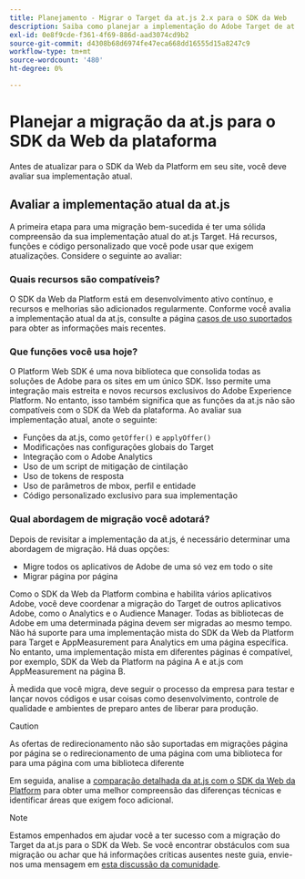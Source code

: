 ```yaml
---
title: Planejamento - Migrar o Target da at.js 2.x para o SDK da Web
description: Saiba como planejar a implementação do Adobe Target de at.js 2.x para o Adobe Experience Platform Web SDK.
exl-id: 0e8f9cde-f361-4f69-886d-aad3074cd9b2
source-git-commit: d4308b68d6974fe47eca668dd16555d15a8247c9
workflow-type: tm+mt
source-wordcount: '480'
ht-degree: 0%

---
```


# Planejar a migração da at.js para o SDK da Web da plataforma

Antes de atualizar para o SDK da Web da Platform em seu site, você deve avaliar sua implementação atual.

## Avaliar a implementação atual da at.js

A primeira etapa para uma migração bem-sucedida é ter uma sólida compreensão da sua implementação atual do at.js Target. Há recursos, funções e código personalizado que você pode usar que exigem atualizações. Considere o seguinte ao avaliar:

### Quais recursos são compatíveis?

O SDK da Web da Platform está em desenvolvimento ativo contínuo, e recursos e melhorias são adicionados regularmente. Conforme você avalia a implementação atual da at.js, consulte a página [casos de uso suportados](https://github.com/orgs/adobe/projects/18/views/1) para obter as informações mais recentes.

### Que funções você usa hoje?

O Platform Web SDK é uma nova biblioteca que consolida todas as soluções de Adobe para os sites em um único SDK. Isso permite uma integração mais estreita e novos recursos exclusivos do Adobe Experience Platform. No entanto, isso também significa que as funções da at.js não são compatíveis com o SDK da Web da plataforma. Ao avaliar sua implementação atual, anote o seguinte:

- Funções da at.js, como `getOffer()` e `applyOffer()`
- Modificações nas configurações globais do Target
- Integração com o Adobe Analytics
- Uso de um script de mitigação de cintilação
- Uso de tokens de resposta
- Uso de parâmetros de mbox, perfil e entidade
- Código personalizado exclusivo para sua implementação

### Qual abordagem de migração você adotará?

Depois de revisitar a implementação da at.js, é necessário determinar uma abordagem de migração. Há duas opções:

- Migre todos os aplicativos de Adobe de uma só vez em todo o site
- Migrar página por página

Como o SDK da Web da Platform combina e habilita vários aplicativos Adobe, você deve coordenar a migração do Target de outros aplicativos Adobe, como o Analytics e o Audience Manager. Todas as bibliotecas de Adobe em uma determinada página devem ser migradas ao mesmo tempo. Não há suporte para uma implementação mista do SDK da Web da Platform para Target e AppMeasurement para Analytics em uma página específica. No entanto, uma implementação mista em diferentes páginas é compatível, por exemplo, SDK da Web da Platform na página A e at.js com AppMeasurement na página B.

À medida que você migra, deve seguir o processo da empresa para testar e lançar novos códigos e usar coisas como desenvolvimento, controle de qualidade e ambientes de preparo antes de liberar para produção.

>[!CAUTION]
>
>As ofertas de redirecionamento não são suportadas em migrações página por página se o redirecionamento de uma página com uma biblioteca for para uma página com uma biblioteca diferente


Em seguida, analise a [comparação detalhada da at.js com o SDK da Web da Platform](detailed-comparison.md) para obter uma melhor compreensão das diferenças técnicas e identificar áreas que exigem foco adicional.

>[!NOTE]
>
>Estamos empenhados em ajudar você a ter sucesso com a migração do Target da at.js para o SDK da Web. Se você encontrar obstáculos com sua migração ou achar que há informações críticas ausentes neste guia, envie-nos uma mensagem em [esta discussão da comunidade](https://experienceleaguecommunities.adobe.com/t5/adobe-experience-platform-data/tutorial-discussion-migrate-target-from-at-js-to-web-sdk/m-p/575587?profile.language=pt#M463).
